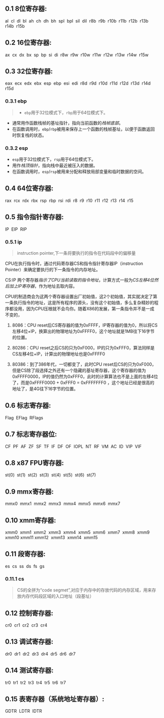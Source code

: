 
## 0.1 8位寄存器:

al  cl  dl  bl  ah  ch  dh  bh  spl  bpl  sil  dil  r8b  r9b  r10b  r11b  r12b  r13b  r14b  r15b

## 0.2 16位寄存器:

ax  cx  dx  bx  sp  bp  si  di  r8w  r9w  r10w  r11w  r12w  r13w  r14w  r15w

## 0.3 32位寄存器:

eax  ecx  edx  ebx  esp  ebp  esi  edi  r8d  r9d  r10d  r11d  r12d  r13d  r14d  r15d


### 0.3.1 ebp 

>- `ebp`用于32位模式下，`rbp`用于64位模式下。
- 通常用作函数栈帧的基址指针，指向当前函数的*栈帧底部*。
- 在函数调用时，`ebp`/`rbp`被用来保存上一个函数的栈帧基址，以便于函数返回时恢复栈的状态。
### 0.3.2 esp

- `esp`用于32位模式下，`rsp`用于64位模式下。
- 用作*栈顶指针*，指向栈中最近被压入的数据。
- 在函数调用时，`esp`/`rsp`被用来分配和释放局部变量和临时数据的空间。
## 0.4 64位寄存器:

rax  rcx  rdx  rbx  rsp  rbp  rsi  rdi  r8  r9  r10  r11  r12  r13  r14  r15

## 0.5 指令指针寄存器:

IP  EIP  RIP
### 0.5.1 ip

>instruction pointer,下一条将要执行的指令在代码段中的偏移量

CPU在执行指令时，通过代码寄存器CS和指令指针寄存器IP（instruction Pointer）来确定要执行的下一条指令的内存地址。

CS:IP 两个寄存器*指示了CPU当前读取的指令地址*，计算方式一般为*CS左移4位然后加上IP寄存器*，作为地址去取内容。

CPU的制造商会为这两个寄存器设置出厂初始值，这2个初始值，其实就决定了第一条执行指令的地址，这是所有程序的源头，没有这个初始值，多么复杂精妙的程序都没用，因为CPU压根就不会鸟你。随着X86的发展，第一条指令并不是一成不变的，

1. 8086：CPU reset后CS寄存器的值为0xFFFF，IP寄存器的值为0，所以将CS左移4位+IP，换算出的物理地址为0xFFFF0，这个地址就是1MB往下16字节的位置。

2. 80286：CPU reset之后CS的只为0xF000，IP的只为0xFFF0，算法同样是CS左移4位+IP，计算出的物理地址也是0xFFFF0

3. 80386：到了386年代，一切都变了，此时CPU reset后CS的只为0xF000，但是CS除了段选择之外还有一个隐藏的基址寄存器，这个寄存器的值为0xFFFF0000，IP的值仍然为0xFFF0，此时的计算算法也不是上面的左移4位了，而是0xFFFF0000 + 0xFFF0 = 0xFFFFFFF0	 ，这个地址已经是很高的地址了，是4G往下16字节的位置。

## 0.6 标志寄存器:

Flag  EFlag  RFlags

## 0.7 标志寄存器位:

CF  PF  AF  ZF  SF  TF  IF  DF  OF  IOPL  NT  RF  VM  AC  ID  VIP  VIF

## 0.8 x87 FPU寄存器:

st(0)  st(1)  st(2)  st(3)  st(4)  st(5)  st(6)  st(7)

## 0.9 mmx寄存器:

mmx0  mmx1  mmx2  mmx3  mmx4  mmx5  mmx6  mmx7

## 0.10 xmm寄存器:

xmm0  xmm1  xmm2  xmm3  xmm4  xmm5  xmm6  xmm7  xmm8  xmm9  xmm10 xmm11 xmm12  xmm13  xmm14  xmm15

## 0.11 段寄存器:

es  cs  ss  ds  fs  gs

### 0.11.1 cs

> CS的全拼为“code segmet”,对应于内存中的存放代码的内存区域，用来存放内存代码段区域的入口地址（段基址）




## 0.12 控制寄存器:

cr0  cr1  cr2  cr3  cr4

## 0.13 调试寄存器:

dr0  dr1  dr2  dr3  dr4  dr5  dr6  dr7

## 0.14 测试寄存器:

tr0  tr1  tr2  tr3  tr4  tr5  tr6  tr7

## 0.15 表寄存器（系统地址寄存器）:

GDTR  LDTR  IDTR